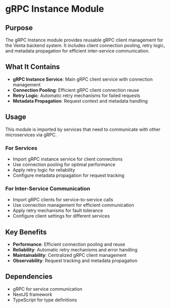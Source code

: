 # gRPC Instance Module

## Purpose

The gRPC Instance module provides reusable gRPC client management for the Venta backend system. It includes client connection pooling, retry logic, and metadata propagation for efficient inter-service communication.

## What It Contains

- **gRPC Instance Service**: Main gRPC client service with connection management
- **Connection Pooling**: Efficient gRPC client connection reuse
- **Retry Logic**: Automatic retry mechanisms for failed requests
- **Metadata Propagation**: Request context and metadata handling

## Usage

This module is imported by services that need to communicate with other microservices via gRPC.

### For Services
- Import gRPC instance service for client connections
- Use connection pooling for optimal performance
- Apply retry logic for reliability
- Configure metadata propagation for request tracking

### For Inter-Service Communication
- Import gRPC clients for service-to-service calls
- Use connection management for efficient communication
- Apply retry mechanisms for fault tolerance
- Configure client settings for different services

## Key Benefits

- **Performance**: Efficient connection pooling and reuse
- **Reliability**: Automatic retry mechanisms and error handling
- **Maintainability**: Centralized gRPC client management
- **Observability**: Request tracking and metadata propagation

## Dependencies

- gRPC for service communication
- NestJS framework
- TypeScript for type definitions 